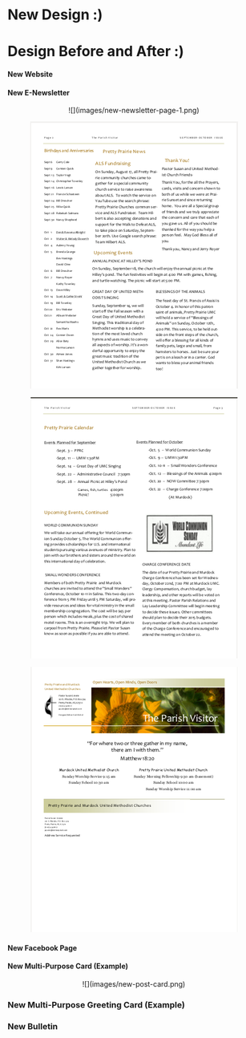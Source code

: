 # New Design :) 

# Design Before and After :)

#### New Website

#### New E-Newsletter
<center>
![](images/new-newsletter-page-1.png)

![](images/new-newsletter-page-2.png)

![](images/new-newsletter-page-3.png)

![](images/new-newsletter-page-4.png)
</center>

#### New Facebook Page

#### New Multi-Purpose Card (Example)

<center>
![](images/new-post-card.png)
</center>

### New Multi-Purpose Greeting Card (Example)

### New Bulletin


